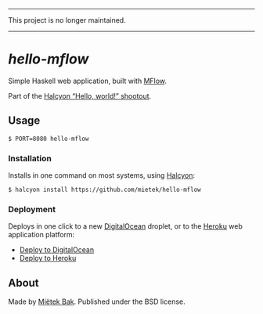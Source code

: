 -------------------------------------------------------------------------------

This project is no longer maintained.

-------------------------------------------------------------------------------


_hello-mflow_
=============

Simple Haskell web application, built with [MFlow](https://hackage.haskell.org/package/MFlow).

Part of the [Halcyon “Hello, world!” shootout](https://halcyon.sh/shootout/).


Usage
-----

```
$ PORT=8080 hello-mflow
```


### Installation

Installs in one command on most systems, using [Halcyon](https://halcyon.sh/):

```
$ halcyon install https://github.com/mietek/hello-mflow
```


### Deployment

Deploys in one click to a new [DigitalOcean](https://digitalocean.com/) droplet, or to the [Heroku](https://heroku.com/) web application platform:

- [Deploy to DigitalOcean](https://halcyon.sh/deploy/?url=https://github.com/mietek/hello-mflow)
- [Deploy to Heroku](https://heroku.com/deploy?template=https://github.com/mietek/hello-mflow)


About
-----

Made by [Miëtek Bak](https://mietek.io/).  Published under the BSD license.
